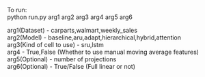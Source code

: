 To run:  
python run.py arg1 arg2 arg3 arg4 arg5 arg6  
  
arg1(Dataset) - carparts,walmart,weekly_sales  
arg2(Model) - baseline,aru,adapt,hierarchical,hybrid,attention  
arg3(Kind of cell to use) - sru,lstm  
arg4 - True,False (Whether to use manual moving average features)  
arg5(Optional) - number of projections  
arg6(Optional) - True/False (Full linear or not)  